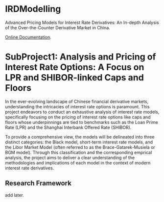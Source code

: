 # IRDModelling

Advanced Pricing Models for Interest Rate Derivatives: An In-depth Analysis of the Over-the-Counter Derivative Market in China.

[Online Documentation](https://irdpricingbetaversion.readthedocs.io/en/latest/).

# SubProject1: Analysis and Pricing of Interest Rate Options: A Focus on LPR and SHIBOR-linked Caps and Floors

In the ever-evolving landscape of Chinese financial derivative markets, understanding the intricacies of interest rate options is paramount. This project endeavors to conduct an exhaustive analysis of interest rate models, specifically focusing on the pricing of interest rate options like caps and floors whose underpinnings are tied to benchmarks such as the Loan Prime Rate (LPR) and the Shanghai Interbank Offered Rate (SHIBOR).

To provide a comprehensive view, the models will be delineated into three distinct categories: the Black model, short-term interest rate models, and the Libor Market Model (often referred to as the Brace-Gatarek-Musiela or BGM model). Through this classification and the corresponding emprical analysis, the project aims to deliver a clear understanding of the methodologies and implications of each model in the context of modern interest rate derivatives.

## Research Framework

add later.

<!-- [Online Documentation (Chinese Version)](https://voladocs.readthedocs.io/) -->


